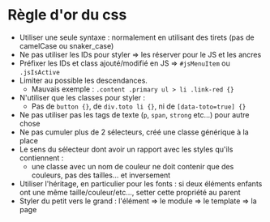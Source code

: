 Règle d'or du css
=================

* Utiliser une seule syntaxe : normalement en utilisant des tirets (pas de camelCase ou snaker_case)
* Ne pas utiliser les IDs pour styler => les réserver pour le JS et les ancres
* Préfixer les IDs et class ajouté/modifié en JS => `#jsMenuItem` ou `.jsIsActive`
* Limiter au possible les descendances. 
  * Mauvais exemple : `.content .primary ul > li .link-red {}`
* N'utiliser que les classes pour styler : 
  * Pas de `button {}`, de `div.toto li {}`, ni de `[data-toto=true] {}`
* Ne pas utiliser pas les tags de texte (`p`, `span`, `strong` etc...) pour autre chose
* Ne pas cumuler plus de 2 sélecteurs, créé une classe générique à la place
* Le sens du sélecteur dont avoir un rapport avec les styles qu'ils contiennent : 
  * une classe avec un nom de couleur ne doit contenir que des couleurs, pas des tailles... et inversement
* Utiliser l'héritage, en particulier pour les fonts : si deux éléments enfants ont une même taille/couleur/etc..., setter cette propriété au parent
* Styler du petit vers le grand : l'élément => le module => le template => la page

